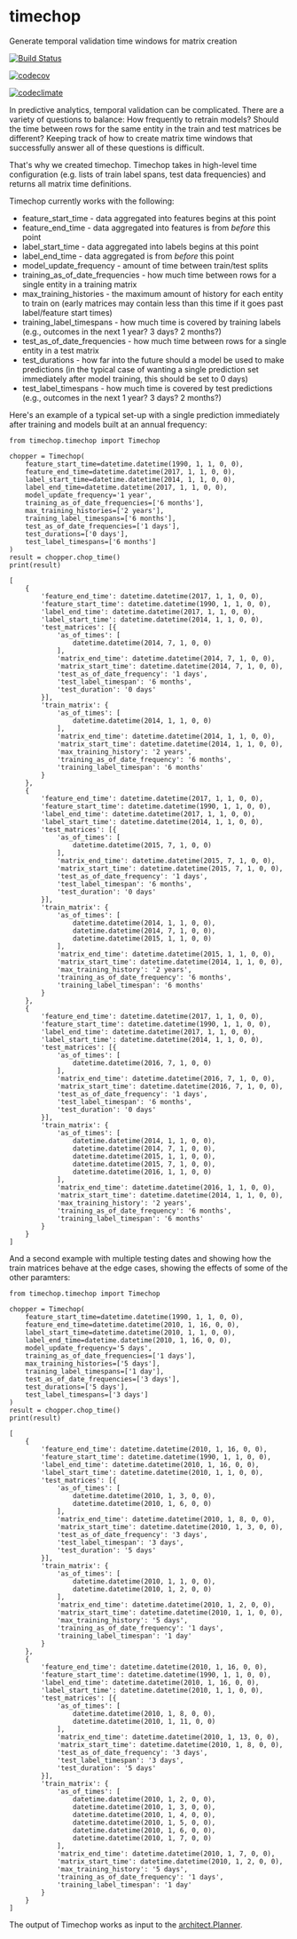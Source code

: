# timechop
Generate temporal validation time windows for matrix creation


[![Build Status](https://travis-ci.org/dssg/timechop.svg?branch=master)](https://travis-ci.org/dssg/timechop)

[![codecov](https://codecov.io/gh/dssg/timechop/branch/master/graph/badge.svg)](https://codecov.io/gh/dssg/timechop)

[![codeclimate](https://codeclimate.com/github/dssg/timechop.png)](https://codeclimate.com/github/dssg/timechop)

In predictive analytics, temporal validation can be complicated. There are a variety of questions to balance: How frequently to retrain models? Should the time between rows for the same entity in the train and test matrices be different? Keeping track of how to create matrix time windows that successfully answer all of these questions is difficult. 

That's why we created timechop. Timechop takes in high-level time configuration (e.g. lists of train label spans, test data frequencies) and returns all matrix time definitions. 


Timechop currently works with the following:

- feature_start_time - data aggregated into features begins at this point
- feature_end_time - data aggregated into features is from *before* this point
- label_start_time - data aggregated into labels begins at this point
- label_end_time - data aggregated is from *before* this point
- model_update_frequency - amount of time between train/test splits
- training_as_of_date_frequencies - how much time between rows for a single entity in a training matrix
- max_training_histories - the maximum amount of history for each entity to train on (early matrices may contain less than this time if it goes past label/feature start times)
- training_label_timespans - how much time is covered by training labels (e.g., outcomes in the next 1 year? 3 days? 2 months?)
- test_as_of_date_frequencies - how much time between rows for a single entity in a test matrix
- test_durations - how far into the future should a model be used to make predictions (in the typical case of wanting a single prediction set immediately after model training, this should be set to 0 days)
- test_label_timespans - how much time is covered by test predictions (e.g., outcomes in the next 1 year? 3 days? 2 months?)

Here's an example of a typical set-up with a single prediction immediately after training and models built at an annual frequency:
```
from timechop.timechop import Timechop

chopper = Timechop(
    feature_start_time=datetime.datetime(1990, 1, 1, 0, 0), 
    feature_end_time=datetime.datetime(2017, 1, 1, 0, 0),
    label_start_time=datetime.datetime(2014, 1, 1, 0, 0),
    label_end_time=datetime.datetime(2017, 1, 1, 0, 0),
    model_update_frequency='1 year',
    training_as_of_date_frequencies=['6 months'],
    max_training_histories=['2 years'],
    training_label_timespans=['6 months'],
    test_as_of_date_frequencies=['1 days'],
    test_durations=['0 days'],
    test_label_timespans=['6 months']
)
result = chopper.chop_time()
print(result)
```
```
[
    {
        'feature_end_time': datetime.datetime(2017, 1, 1, 0, 0),
        'feature_start_time': datetime.datetime(1990, 1, 1, 0, 0),
        'label_end_time': datetime.datetime(2017, 1, 1, 0, 0),
        'label_start_time': datetime.datetime(2014, 1, 1, 0, 0),
        'test_matrices': [{
            'as_of_times': [
                datetime.datetime(2014, 7, 1, 0, 0)
            ],
            'matrix_end_time': datetime.datetime(2014, 7, 1, 0, 0),
            'matrix_start_time': datetime.datetime(2014, 7, 1, 0, 0),
            'test_as_of_date_frequency': '1 days',
            'test_label_timespan': '6 months',
            'test_duration': '0 days'
        }],
        'train_matrix': {
            'as_of_times': [
                datetime.datetime(2014, 1, 1, 0, 0)
            ],
            'matrix_end_time': datetime.datetime(2014, 1, 1, 0, 0),
            'matrix_start_time': datetime.datetime(2014, 1, 1, 0, 0),
            'max_training_history': '2 years',
            'training_as_of_date_frequency': '6 months',
            'training_label_timespan': '6 months'
        }
    },
    {
        'feature_end_time': datetime.datetime(2017, 1, 1, 0, 0),
        'feature_start_time': datetime.datetime(1990, 1, 1, 0, 0),
        'label_end_time': datetime.datetime(2017, 1, 1, 0, 0),
        'label_start_time': datetime.datetime(2014, 1, 1, 0, 0),
        'test_matrices': [{
            'as_of_times': [
                datetime.datetime(2015, 7, 1, 0, 0)
            ],
            'matrix_end_time': datetime.datetime(2015, 7, 1, 0, 0),
            'matrix_start_time': datetime.datetime(2015, 7, 1, 0, 0),
            'test_as_of_date_frequency': '1 days',
            'test_label_timespan': '6 months',
            'test_duration': '0 days'
        }],
        'train_matrix': {
            'as_of_times': [
                datetime.datetime(2014, 1, 1, 0, 0),
                datetime.datetime(2014, 7, 1, 0, 0),
                datetime.datetime(2015, 1, 1, 0, 0)
            ],
            'matrix_end_time': datetime.datetime(2015, 1, 1, 0, 0),
            'matrix_start_time': datetime.datetime(2014, 1, 1, 0, 0),
            'max_training_history': '2 years',
            'training_as_of_date_frequency': '6 months',
            'training_label_timespan': '6 months'
        }
    },
    {
        'feature_end_time': datetime.datetime(2017, 1, 1, 0, 0),
        'feature_start_time': datetime.datetime(1990, 1, 1, 0, 0),
        'label_end_time': datetime.datetime(2017, 1, 1, 0, 0),
        'label_start_time': datetime.datetime(2014, 1, 1, 0, 0),
        'test_matrices': [{
            'as_of_times': [
                datetime.datetime(2016, 7, 1, 0, 0)
            ],
            'matrix_end_time': datetime.datetime(2016, 7, 1, 0, 0),
            'matrix_start_time': datetime.datetime(2016, 7, 1, 0, 0),
            'test_as_of_date_frequency': '1 days',
            'test_label_timespan': '6 months',
            'test_duration': '0 days'
        }],
        'train_matrix': {
            'as_of_times': [
                datetime.datetime(2014, 1, 1, 0, 0),
                datetime.datetime(2014, 7, 1, 0, 0),
                datetime.datetime(2015, 1, 1, 0, 0),
                datetime.datetime(2015, 7, 1, 0, 0),
                datetime.datetime(2016, 1, 1, 0, 0)
            ],
            'matrix_end_time': datetime.datetime(2016, 1, 1, 0, 0),
            'matrix_start_time': datetime.datetime(2014, 1, 1, 0, 0),
            'max_training_history': '2 years',
            'training_as_of_date_frequency': '6 months',
            'training_label_timespan': '6 months'
        }
    }
]
```


And a second example with multiple testing dates and showing how the train matrices behave at the edge cases, showing the effects of some of the other paramters:

```
from timechop.timechop import Timechop

chopper = Timechop(
	feature_start_time=datetime.datetime(1990, 1, 1, 0, 0), 
    feature_end_time=datetime.datetime(2010, 1, 16, 0, 0),
    label_start_time=datetime.datetime(2010, 1, 1, 0, 0),
    label_end_time=datetime.datetime(2010, 1, 16, 0, 0),
    model_update_frequency='5 days',
    training_as_of_date_frequencies=['1 days'],
    max_training_histories=['5 days'],
    training_label_timespans=['1 day'],
    test_as_of_date_frequencies=['3 days'],
    test_durations=['5 days'],
    test_label_timespans=['3 days']
)
result = chopper.chop_time()
print(result)
```

```
[
    {
        'feature_end_time': datetime.datetime(2010, 1, 16, 0, 0),
        'feature_start_time': datetime.datetime(1990, 1, 1, 0, 0),
        'label_end_time': datetime.datetime(2010, 1, 16, 0, 0),
        'label_start_time': datetime.datetime(2010, 1, 1, 0, 0),
        'test_matrices': [{
            'as_of_times': [
                datetime.datetime(2010, 1, 3, 0, 0),
                datetime.datetime(2010, 1, 6, 0, 0)
            ],
            'matrix_end_time': datetime.datetime(2010, 1, 8, 0, 0),
            'matrix_start_time': datetime.datetime(2010, 1, 3, 0, 0),
            'test_as_of_date_frequency': '3 days',
            'test_label_timespan': '3 days',
            'test_duration': '5 days'
        }],
        'train_matrix': {
            'as_of_times': [
                datetime.datetime(2010, 1, 1, 0, 0),
                datetime.datetime(2010, 1, 2, 0, 0)
            ],
            'matrix_end_time': datetime.datetime(2010, 1, 2, 0, 0),
            'matrix_start_time': datetime.datetime(2010, 1, 1, 0, 0),
            'max_training_history': '5 days',
            'training_as_of_date_frequency': '1 days',
            'training_label_timespan': '1 day'
        }
    },
    {
        'feature_end_time': datetime.datetime(2010, 1, 16, 0, 0),
        'feature_start_time': datetime.datetime(1990, 1, 1, 0, 0),
        'label_end_time': datetime.datetime(2010, 1, 16, 0, 0),
        'label_start_time': datetime.datetime(2010, 1, 1, 0, 0),
        'test_matrices': [{
            'as_of_times': [
                datetime.datetime(2010, 1, 8, 0, 0),
                datetime.datetime(2010, 1, 11, 0, 0)
            ],
            'matrix_end_time': datetime.datetime(2010, 1, 13, 0, 0),
            'matrix_start_time': datetime.datetime(2010, 1, 8, 0, 0),
            'test_as_of_date_frequency': '3 days',
            'test_label_timespan': '3 days',
            'test_duration': '5 days'
        }],
        'train_matrix': {
            'as_of_times': [
                datetime.datetime(2010, 1, 2, 0, 0),
                datetime.datetime(2010, 1, 3, 0, 0),
                datetime.datetime(2010, 1, 4, 0, 0),
                datetime.datetime(2010, 1, 5, 0, 0),
                datetime.datetime(2010, 1, 6, 0, 0),
                datetime.datetime(2010, 1, 7, 0, 0)
            ],
            'matrix_end_time': datetime.datetime(2010, 1, 7, 0, 0),
            'matrix_start_time': datetime.datetime(2010, 1, 2, 0, 0),
            'max_training_history': '5 days',
            'training_as_of_date_frequency': '1 days',
            'training_label_timespan': '1 day'
        }
    }
]
```

The output of Timechop works as input to the [architect.Planner](https://github.com/dssg/architect/blob/master/architect/planner.py).
